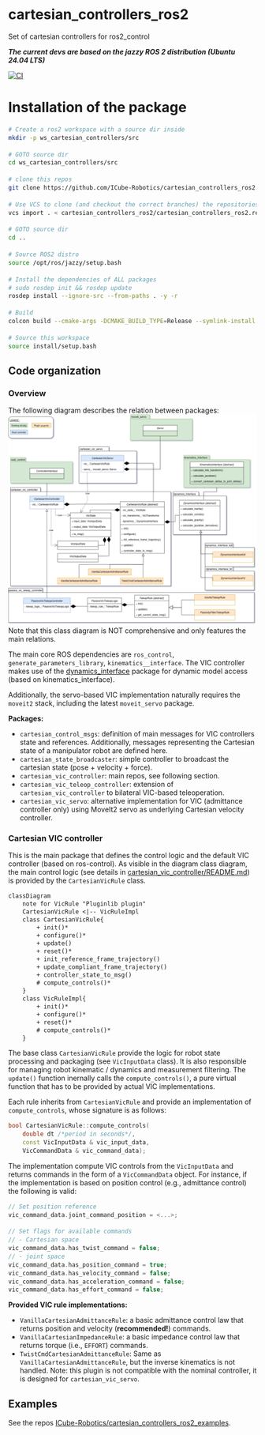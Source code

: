 # cartesian_controllers_ros2
Set of cartesian controllers for ros2_control


***The current devs are based on the jazzy ROS 2 distribution (Ubuntu 24.04 LTS)***

[![CI](https://github.com/ICube-Robotics/cartesian_controllers_ros2/actions/workflows/ci.yml/badge.svg)](https://github.com/ICube-Robotics/cartesian_controllers_ros2/actions/workflows/ci.yml)



# Installation of the package

```bash
# Create a ros2 workspace with a source dir inside
mkdir -p ws_cartesian_controllers/src

# GOTO source dir
cd ws_cartesian_controllers/src

# clone this repos
git clone https://github.com/ICube-Robotics/cartesian_controllers_ros2.git

# Use VCS to clone (and checkout the correct branches) the repositories of the deps
vcs import . < cartesian_controllers_ros2/cartesian_controllers_ros2.repos

# GOTO source dir
cd ..

# Source ROS2 distro
source /opt/ros/jazzy/setup.bash

# Install the dependencies of ALL packages
# sudo rosdep init && rosdep update
rosdep install --ignore-src --from-paths . -y -r

# Build
colcon build --cmake-args -DCMAKE_BUILD_TYPE=Release --symlink-install

# Source this workspace
source install/setup.bash
```

## Code organization

### Overview

The following diagram describes the relation between packages:
![UML class diagram](./cartesian_vic_controller/doc/UML_cartesian_vic_controllers.drawio.png)
Note that this class diagram is NOT comprehensive and only features the main relations.

The main core ROS dependencies are `ros_control`, `generate_parameters_library`, `kinematics__interface`.
The VIC controller makes use of the [dynamics_interface](https://github.com/tpoignonec/dynamics_interface) package for dynamic model access (based on kinematics_interface).

Additionally, the servo-based VIC implementation naturally requires the `moveit2` stack, including the latest `moveit_servo` package.

__Packages:__
- `cartesian_control_msgs`: definition of main messages for VIC controllers state and references. Additionally, messages representing the Cartesian state of a manipulator robot are defined here.
- `cartesian_state_broadcaster`: simple controller to broadcast the cartesian state (pose + velocity + force).
- `cartesian_vic_controller`: main repos, see following section.
- `cartesian_vic_teleop_controller`: extension of `cartesian_vic_controller` to bilateral VIC-based teleoperation.
- `cartesian_vic_servo`: alternative implementation for VIC (admittance controller only) using MoveIt2 servo as underlying Cartesian velocity controller.

### Cartesian VIC controller

This is the main package that defines the control logic and the default VIC controller (based on ros-control).
As visible in the diagram class diagram, the main control logic (see details in [cartesian_vic_controller/README.md](./cartesian_vic_controller/README.md)) is provided by the `CartesianVicRule` class.

```mermaid
classDiagram
    note for VicRule "Pluginlib plugin"
    CartesianVicRule <|-- VicRuleImpl
    class CartesianVicRule{
        + init()*
        + configure()*
        + update()
        + reset()*
        + init_reference_frame_trajectory()
        + update_compliant_frame_trajectory()
        + controller_state_to_msg()
        # compute_controls()*
    }
    class VicRuleImpl{
        + init()*
        + configure()*
        + reset()*
        # compute_controls()*
    }
```

The base class `CartesianVicRule` provide the logic for robot state processing and packaging (see `VicInputData` class).
It is also responsible for managing robot kinematic / dynamics  and measurement filtering.
The `update()` function inernally calls the `compute_controls()`, a pure virtual function that has to be provided by actual VIC implementations.

Each rule inherits from `CartesianVicRule` and provide an implementation of `compute_controls`, whose signature is as follows:

```cpp
bool CartesianVicRule::compute_controls(
    double dt /*period in seconds*/,
    const VicInputData & vic_input_data,
    VicCommandData & vic_command_data);
```

The implementation compute VIC controls from the `VicInputData` and returns commands in the form of a `VicCommandData` object. For instance, if the implementation is based on position control (e.g., admittance control) the following is valid:

```cpp
// Set position reference
vic_command_data.joint_command_position = <...>;

// Set flags for available commands
// - Cartesian space
vic_command_data.has_twist_command = false;
// - joint space
vic_command_data.has_position_command = true;
vic_command_data.has_velocity_command = false;
vic_command_data.has_acceleration_command = false;
vic_command_data.has_effort_command = false;
```

__Provided VIC rule implementations:__

- `VanillaCartesianAdmittanceRule`: a basic admittance control law that returns position and velocity (__recommended!__) commands.
- `VanillaCartesianImpedanceRule`: a basic impedance control law that returns torque (i.e., `EFFORT`) commands.
- `TwistCmdCartesianAdmittanceRule`: Same as `VanillaCartesianAdmittanceRule`, but the inverse kinematics is not handled.
Note: this plugin is not compatible with the nominal controller, it is designed for `cartesian_vic_servo`.

## Examples

See the repos [ICube-Robotics/cartesian_controllers_ros2_examples](https://github.com/ICube-Robotics/cartesian_controllers_ros2_examples).
